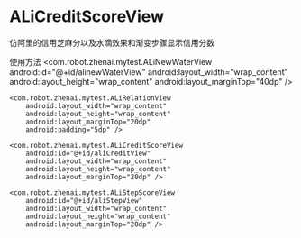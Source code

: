# ALiCreditScoreView
仿阿里的信用芝麻分以及水滴效果和渐变步骤显示信用分数

使用方法
 <com.robot.zhenai.mytest.ALiNewWaterView
        android:id="@+id/alinewWaterView"
        android:layout_width="wrap_content"
        android:layout_height="wrap_content"
        android:layout_marginTop="40dp" />

    <com.robot.zhenai.mytest.ALiRelationView
        android:layout_width="wrap_content"
        android:layout_height="wrap_content"
        android:layout_marginTop="20dp"
        android:padding="5dp" />

    <com.robot.zhenai.mytest.ALiCreditScoreView
        android:id="@+id/aliCreditView"
        android:layout_width="wrap_content"
        android:layout_height="wrap_content"
        android:layout_marginTop="20dp" />

    <com.robot.zhenai.mytest.ALiStepScoreView
        android:id="@+id/aliStepView"
        android:layout_width="wrap_content"
        android:layout_height="wrap_content"
        android:layout_marginTop="20dp" />
